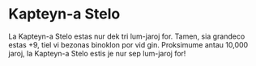 # Kapteyn-a Stelo

La Kapteyn-a Stelo estas nur dek tri lum-jaroj for. Tamen, sia grandeco estas
+9, tiel vi bezonas binoklon por vid gin. Proksimume antau 10,000 jaroj, la
Kapteyn-a Stelo estis je nur sep lum-jaroj for!
